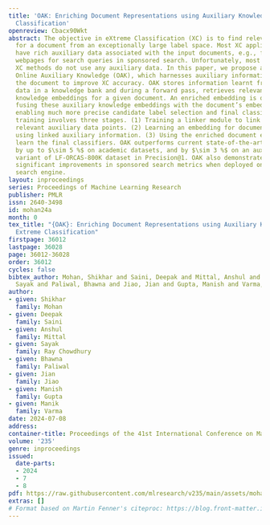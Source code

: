 ```yaml
---
title: 'OAK: Enriching Document Representations using Auxiliary Knowledge for Extreme
  Classification'
openreview: Cbacx90Wkt
abstract: The objective in eXtreme Classification (XC) is to find relevant labels
  for a document from an exceptionally large label space. Most XC application scenarios
  have rich auxiliary data associated with the input documents, e.g., frequently clicked
  webpages for search queries in sponsored search. Unfortunately, most of the existing
  XC methods do not use any auxiliary data. In this paper, we propose a novel framework,
  Online Auxiliary Knowledge (OAK), which harnesses auxiliary information linked to
  the document to improve XC accuracy. OAK stores information learnt from the auxiliary
  data in a knowledge bank and during a forward pass, retrieves relevant auxiliary
  knowledge embeddings for a given document. An enriched embedding is obtained by
  fusing these auxiliary knowledge embeddings with the document’s embedding, thereby
  enabling much more precise candidate label selection and final classification. OAK
  training involves three stages. (1) Training a linker module to link documents to
  relevant auxiliary data points. (2) Learning an embedding for documents enriched
  using linked auxiliary information. (3) Using the enriched document embeddings to
  learn the final classifiers. OAK outperforms current state-of-the-art XC methods
  by up to $\sim 5 %$ on academic datasets, and by $\sim 3 %$ on an auxiliary data-augmented
  variant of LF-ORCAS-800K dataset in Precision@1. OAK also demonstrates statistically
  significant improvements in sponsored search metrics when deployed on a large scale
  search engine.
layout: inproceedings
series: Proceedings of Machine Learning Research
publisher: PMLR
issn: 2640-3498
id: mohan24a
month: 0
tex_title: "{OAK}: Enriching Document Representations using Auxiliary Knowledge for
  Extreme Classification"
firstpage: 36012
lastpage: 36028
page: 36012-36028
order: 36012
cycles: false
bibtex_author: Mohan, Shikhar and Saini, Deepak and Mittal, Anshul and Ray Chowdhury,
  Sayak and Paliwal, Bhawna and Jiao, Jian and Gupta, Manish and Varma, Manik
author:
- given: Shikhar
  family: Mohan
- given: Deepak
  family: Saini
- given: Anshul
  family: Mittal
- given: Sayak
  family: Ray Chowdhury
- given: Bhawna
  family: Paliwal
- given: Jian
  family: Jiao
- given: Manish
  family: Gupta
- given: Manik
  family: Varma
date: 2024-07-08
address:
container-title: Proceedings of the 41st International Conference on Machine Learning
volume: '235'
genre: inproceedings
issued:
  date-parts:
  - 2024
  - 7
  - 8
pdf: https://raw.githubusercontent.com/mlresearch/v235/main/assets/mohan24a/mohan24a.pdf
extras: []
# Format based on Martin Fenner's citeproc: https://blog.front-matter.io/posts/citeproc-yaml-for-bibliographies/
---
```

